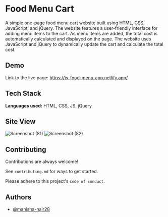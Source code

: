 
# Food Menu Cart

A simple one-page food menu cart website built using HTML, CSS, JavaScript, and jQuery. The website features a user-friendly interface for adding menu items to the cart. As menu items are added, the total cost is automatically calculated and displayed on the page. The website uses JavaScript and jQuery to dynamically update the cart and calculate the total cost.






## Demo
Link to the live page: https://js-food-menu-app.netlify.app/


## Tech Stack

**Languages used:** HTML, CSS, JS, jQuery




## Site View
![Screenshot (81)](https://user-images.githubusercontent.com/109059571/216901428-9c1ef9c4-b691-4194-b169-8d02babbec68.png)
![Screenshot (82)](https://user-images.githubusercontent.com/109059571/216901451-e216fcaa-6c29-44eb-b6a8-d892f1350058.png)






## Contributing

Contributions are always welcome!

See `contributing.md` for ways to get started.

Please adhere to this project's `code of conduct`.


## Authors

- [@manisha-nair28](https://github.com/manisha-nair28)

